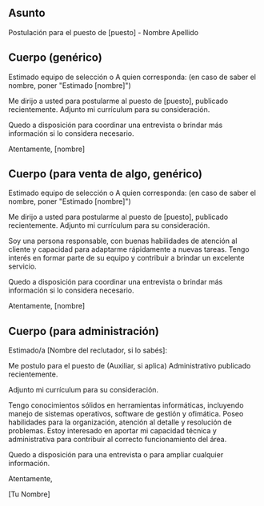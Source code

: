 ## Asunto
Postulación para el puesto de \[puesto] - Nombre Apellido

## Cuerpo (genérico)
Estimado equipo de selección o A quien corresponda: 
(en caso de saber el nombre, poner "Estimado \[nombre]")

Me dirijo a usted para postularme al puesto de \[puesto], publicado recientemente. Adjunto mi currículum para su consideración.

Quedo a disposición para coordinar una entrevista o brindar más información si lo considera necesario.

Atentamente,
\[nombre]
## Cuerpo (para venta de algo, genérico)
Estimado equipo de selección o A quien corresponda: 
(en caso de saber el nombre, poner "Estimado \[nombre]")

Me dirijo a usted para postularme al puesto de \[puesto], publicado recientemente. Adjunto mi currículum para su consideración.

Soy una persona responsable, con buenas habilidades de atención al cliente y capacidad para adaptarme rápidamente a nuevas tareas. Tengo interés en formar parte de su equipo y contribuir a brindar un excelente servicio.

Quedo a disposición para coordinar una entrevista o brindar más información si lo considera necesario.

Atentamente,
\[nombre]

## Cuerpo (para administración)
Estimado/a \[Nombre del reclutador, si lo sabés]:

Me postulo para el puesto de (Auxiliar, si aplica) Administrativo publicado recientemente.

Adjunto mi currículum para su consideración.

Tengo conocimientos sólidos en herramientas informáticas, incluyendo manejo de sistemas operativos, software de gestión y ofimática. Poseo habilidades para la organización, atención al detalle y resolución de problemas. Estoy interesado en aportar mi capacidad técnica y administrativa para contribuir al correcto funcionamiento del área.

Quedo a disposición para una entrevista o para ampliar cualquier información.

Atentamente,

\[Tu Nombre]